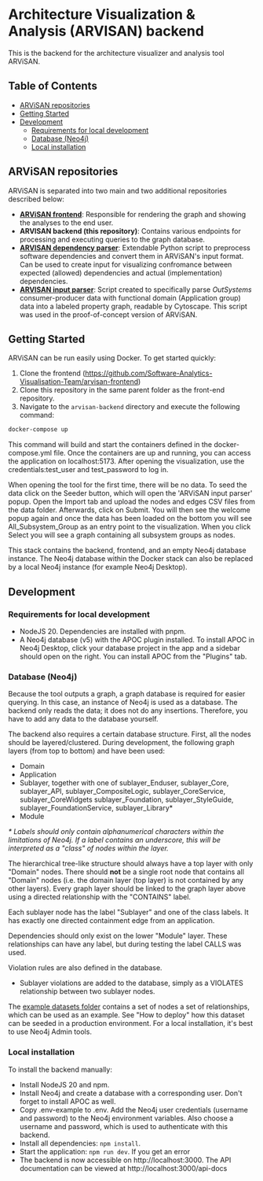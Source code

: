 # Architecture Visualization & Analysis (ARVISAN) backend

This is the backend for the architecture
visualizer and analysis tool ARViSAN.

## Table of Contents
- [ARViSAN repositories](#arvisan-repositories)
- [Getting Started](#getting-started)
- [Development](#development)
    - [Requirements for local development](#requirements-for-local-development)
    - [Database (Neo4j)](#database-neo4j)
    - [Local installation](#local-installation)

## ARViSAN repositories
ARViSAN is separated into two main and two additional repositories described below:
 - **[ARViSAN frontend](https://github.com/Software-Analytics-Visualisation-Team/arvisan-frontend)**: Responsible for rendering the graph and showing the analyses to the end user.
- **ARVISAN backend (this repository)**: Contains various endpoints for processing and executing queries to the graph database. 
- **[ARVISAN dependency parser](https://github.com/Software-Analytics-Visualisation-Team/arvisan-dependency-parser)**: Extendable Python script to preprocess software dependencies and convert them in ARViSAN's input format. Can be used to create input for visualizing confromance between expected (allowed) dependencies and actual (implementation) dependencies.
- **[ARVISAN input parser](https://github.com/Software-Analytics-Visualisation-Team/arvisan-input-parser)**:  Script created to specifically parse *OutSystems* consumer-producer data with functional domain (Application group) data into a labeled property graph, readable by Cytoscape. This script was used in the proof-of-concept version of ARViSAN.

## Getting Started
ARViSAN can be run easily using Docker. To get started quickly:

1) Clone the frontend (https://github.com/Software-Analytics-Visualisation-Team/arvisan-frontend)
2) Clone this repository in the same parent folder as the front-end repository.
3) Navigate to the `arvisan-backend` directory and execute the following command:

```sh
docker-compose up
```

This command will build and start the containers defined in the docker-compose.yml file. Once the containers are up and running, you can access the application on localhost:5173. After opening the visualization, use the credentials:test_user and test_password to log in.

When opening the tool for the first time, there will be no data. To seed the data click on the Seeder button, which will open the 'ARViSAN input parser' popup. Open the Import tab and upload the nodes and edges CSV files from the data folder. Afterwards, click on Submit. You will then see the welcome popup again and once the data has been loaded on the bottom you will see All_Subsystem_Group as an entry point to the visualization. When you click Select you will see a graph containing all subsystem groups as nodes.

This stack contains the backend, frontend, and an empty Neo4j database instance. The Neo4j database within the Docker stack can also be replaced by a local Neo4j instance (for example Neo4j Desktop).


## Development
### Requirements for local development
- NodeJS 20. Dependencies are installed with pnpm.
- A Neo4j database (v5) with the APOC plugin installed. 
To install APOC in Neo4j Desktop, click your database project in the app and a sidebar should open on the right.
You can install APOC from the "Plugins" tab.

### Database (Neo4j)
Because the tool outputs a graph, a graph database is required for easier querying.
In this case, an instance of Neo4j is used as a database.
The backend only reads the data; it does not do any insertions.
Therefore, you have to add any data to the database yourself.

The backend also requires a certain database structure.
First, all the nodes should be layered/clustered.
During development, the following graph layers (from top to bottom) and have been used:

- Domain
- Application
- Sublayer, together with one of sublayer_Enduser, sublayer_Core, sublayer_API, sublayer_CompositeLogic, sublayer_CoreService, sublayer_CoreWidgets
sublayer_Foundation, sublayer_StyleGuide, sublayer_FoundationService, sublayer_Library*
- Module

_* Labels should only contain alphanumerical characters within the limitations of Neo4j. If a label contains an underscore,
this will be interpreted as a "class" of nodes within the layer._

The hierarchical tree-like structure should always have a top layer with only "Domain" nodes.
There should __not__ be a single root node that contains all "Domain" nodes (i.e. the domain layer
(top layer) is not contained by any other layers).
Every graph layer should be linked to the graph layer above using a directed relationship with the "CONTAINS" label.

Each sublayer node has the label "Sublayer" and one of the class labels.
It has exactly one directed containment edge from an application.

Dependencies should only exist on the lower "Module" layer.
These relationships can have any label, but during testing the label CALLS was used.

Violation rules are also defined in the database.
- Sublayer violations are added to the database, simply as a VIOLATES relationship between two sublayer nodes.

The [example datasets folder](example-dataset) contains a set of nodes a set of relationships, which can be used as an example.
See "How to deploy" how this dataset can be seeded in a production environment.
For a local installation, it's best to use Neo4j Admin tools.

### Local installation

To install the backend manually:
- Install NodeJS 20 and npm.
- Install Neo4j and create a database with a corresponding user. Don't forget to install APOC as well.
- Copy .env-example to .env. Add the Neo4j user credentials (username and password) to the Neo4j environment variables.
Also choose a username and password, which is used to authenticate with this backend.
- Install all dependencies: `npm install`.
- Start the application: `npm run dev`. If you get an error 
- The backend is now accessible on http://localhost:3000. The API documentation can be viewed at http://localhost:3000/api-docs
